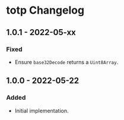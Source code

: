 # totp Changelog

## 1.0.1 - 2022-05-xx

### Fixed
- Ensure `base32Decode` returns a `Uint8Array`.

## 1.0.0 - 2022-05-22

### Added
- Initial implementation.
